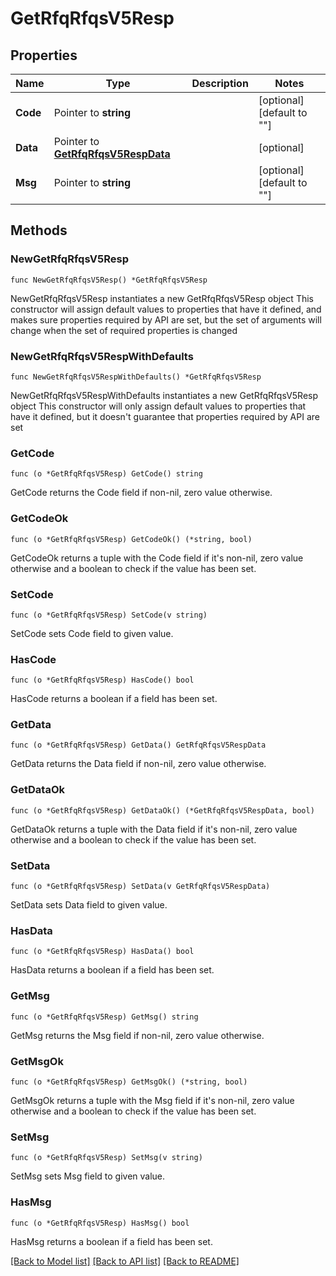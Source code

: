 # GetRfqRfqsV5Resp

## Properties

Name | Type | Description | Notes
------------ | ------------- | ------------- | -------------
**Code** | Pointer to **string** |  | [optional] [default to ""]
**Data** | Pointer to [**GetRfqRfqsV5RespData**](GetRfqRfqsV5RespData.md) |  | [optional] 
**Msg** | Pointer to **string** |  | [optional] [default to ""]

## Methods

### NewGetRfqRfqsV5Resp

`func NewGetRfqRfqsV5Resp() *GetRfqRfqsV5Resp`

NewGetRfqRfqsV5Resp instantiates a new GetRfqRfqsV5Resp object
This constructor will assign default values to properties that have it defined,
and makes sure properties required by API are set, but the set of arguments
will change when the set of required properties is changed

### NewGetRfqRfqsV5RespWithDefaults

`func NewGetRfqRfqsV5RespWithDefaults() *GetRfqRfqsV5Resp`

NewGetRfqRfqsV5RespWithDefaults instantiates a new GetRfqRfqsV5Resp object
This constructor will only assign default values to properties that have it defined,
but it doesn't guarantee that properties required by API are set

### GetCode

`func (o *GetRfqRfqsV5Resp) GetCode() string`

GetCode returns the Code field if non-nil, zero value otherwise.

### GetCodeOk

`func (o *GetRfqRfqsV5Resp) GetCodeOk() (*string, bool)`

GetCodeOk returns a tuple with the Code field if it's non-nil, zero value otherwise
and a boolean to check if the value has been set.

### SetCode

`func (o *GetRfqRfqsV5Resp) SetCode(v string)`

SetCode sets Code field to given value.

### HasCode

`func (o *GetRfqRfqsV5Resp) HasCode() bool`

HasCode returns a boolean if a field has been set.

### GetData

`func (o *GetRfqRfqsV5Resp) GetData() GetRfqRfqsV5RespData`

GetData returns the Data field if non-nil, zero value otherwise.

### GetDataOk

`func (o *GetRfqRfqsV5Resp) GetDataOk() (*GetRfqRfqsV5RespData, bool)`

GetDataOk returns a tuple with the Data field if it's non-nil, zero value otherwise
and a boolean to check if the value has been set.

### SetData

`func (o *GetRfqRfqsV5Resp) SetData(v GetRfqRfqsV5RespData)`

SetData sets Data field to given value.

### HasData

`func (o *GetRfqRfqsV5Resp) HasData() bool`

HasData returns a boolean if a field has been set.

### GetMsg

`func (o *GetRfqRfqsV5Resp) GetMsg() string`

GetMsg returns the Msg field if non-nil, zero value otherwise.

### GetMsgOk

`func (o *GetRfqRfqsV5Resp) GetMsgOk() (*string, bool)`

GetMsgOk returns a tuple with the Msg field if it's non-nil, zero value otherwise
and a boolean to check if the value has been set.

### SetMsg

`func (o *GetRfqRfqsV5Resp) SetMsg(v string)`

SetMsg sets Msg field to given value.

### HasMsg

`func (o *GetRfqRfqsV5Resp) HasMsg() bool`

HasMsg returns a boolean if a field has been set.


[[Back to Model list]](../README.md#documentation-for-models) [[Back to API list]](../README.md#documentation-for-api-endpoints) [[Back to README]](../README.md)


